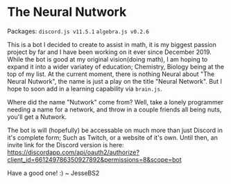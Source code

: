 # The Neural Nutwork

Packages:
`discord.js v11.5.1`
`algebra.js v0.2.6`

This is a bot I decided to create to assist in math, it is my biggest passion project by far and I have been working on it ever since December 2019.
While the bot is good at my original vision(doing math), I am hoping to expand it into a wider variatey of education; Chemistry, Biology being at the top of my list.
At the current moment, there is nothing Neural about "The Neural Nutwork", the name is just a play on the title "Neural Network". But I hope to soon add in a learning capability via `brain.js`.

Where did the name "Nutwork" come from?
Well, take a lonely programmer needing a name for a network, and throw in a couple friends all being nuts, you'll get a Nutwork.


The bot is will (hopefully) be accessable on much more than just Discord in it's complete form; Such as Twitch, or a website of it's own.
Until then, an invite link for the Discord version is here:
  https://discordapp.com/api/oauth2/authorize?client_id=661249786350927892&permissions=8&scope=bot


Have a good one! :)
~ JesseBS2
